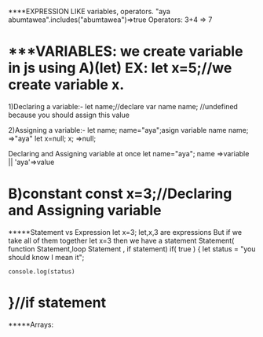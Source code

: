 ****EXPRESSION
LIKE variables, operators.
"aya abumtawea".includes("abumtawea")=>true
Operators:
3+4 => 7

***VARIABLES:
we create variable in js using
A)(let)
EX: let x=5;//we create variable x.
===========================================================================
1)Declaring a variable:-
let name;//declare var name
name; //undefined because you should assign this value

2)Assigning a variable:-
let name;
name="aya";asign variable name
name; =>"aya"
let x=null;
x; =>null;

Declaring and Assigning variable at once
let name="aya";
name =>variable || 'aya'=>value

B)constant
const x=3;//Declaring and Assigning variable 
===============================================================================
*****Statement vs Expression
let x=3;
 let,x,3  are expressions
 But if we take all of them together let x=3 then we have a statement
Statement( function Statement,loop Statement , if statement)
if( true ) {
    let status = "you should know I mean it"; 

    console.log(status)
}//if statement
==================================================================================
*****Arrays:

